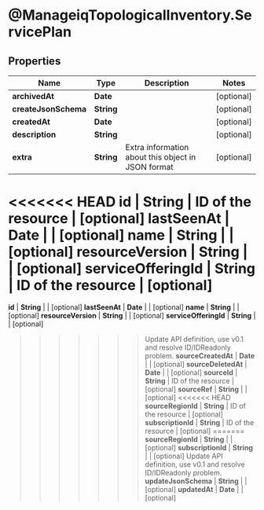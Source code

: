 # @ManageiqTopologicalInventory.ServicePlan

## Properties
Name | Type | Description | Notes
------------ | ------------- | ------------- | -------------
**archivedAt** | **Date** |  | [optional] 
**createJsonSchema** | **String** |  | [optional] 
**createdAt** | **Date** |  | [optional] 
**description** | **String** |  | [optional] 
**extra** | **String** | Extra information about this object in JSON format | [optional] 
<<<<<<< HEAD
**id** | **String** | ID of the resource | [optional] 
**lastSeenAt** | **Date** |  | [optional] 
**name** | **String** |  | [optional] 
**resourceVersion** | **String** |  | [optional] 
**serviceOfferingId** | **String** | ID of the resource | [optional] 
=======
**id** | **String** |  | [optional] 
**lastSeenAt** | **Date** |  | [optional] 
**name** | **String** |  | [optional] 
**resourceVersion** | **String** |  | [optional] 
**serviceOfferingId** | **String** |  | [optional] 
>>>>>>> Update API definition, use v0.1 and resolve ID/IDReadonly problem.
**sourceCreatedAt** | **Date** |  | [optional] 
**sourceDeletedAt** | **Date** |  | [optional] 
**sourceId** | **String** | ID of the resource | [optional] 
**sourceRef** | **String** |  | [optional] 
<<<<<<< HEAD
**sourceRegionId** | **String** | ID of the resource | [optional] 
**subscriptionId** | **String** | ID of the resource | [optional] 
=======
**sourceRegionId** | **String** |  | [optional] 
**subscriptionId** | **String** |  | [optional] 
>>>>>>> Update API definition, use v0.1 and resolve ID/IDReadonly problem.
**updateJsonSchema** | **String** |  | [optional] 
**updatedAt** | **Date** |  | [optional] 


